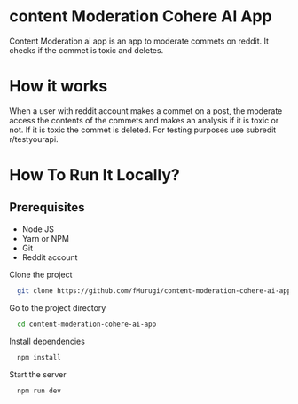 
# content Moderation Cohere AI App

Content Moderation ai app is an app to moderate commets on reddit. It checks if the commet is toxic and deletes.

# How it works
When a user with reddit account makes a commet on a post, the moderate access the contents of the commets and makes an analysis if it is toxic or not. If it is toxic the commet is deleted.
For testing purposes use subredit r/testyourapi.

# How To Run It Locally?
  ## Prerequisites
  - Node JS 
  - Yarn or NPM
  - Git
  - Reddit account


Clone the project

```bash
  git clone https://github.com/fMurugi/content-moderation-cohere-ai-app.git
```

Go to the project directory

```bash
  cd content-moderation-cohere-ai-app
```

Install dependencies

```bash
  npm install
```

Start the server

```bash
  npm run dev
```

